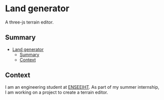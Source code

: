 # Land generator

A three-js terrain editor.

## Summary

- [Land generator](#land-generator)
  - [Summary](#summary)
  - [Context](#context)

## Context

I am an engineering student at [ENSEEIHT](https://www.enseeiht.fr/fr/index.html).
As part of my summer internship, I am working on a project to create a terrain editor.
